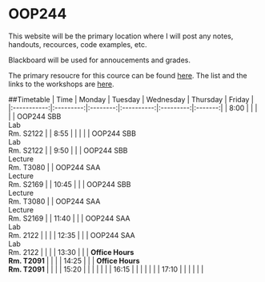 # OOP244

This website will be the primary location where I will post any notes, handouts, recources, code examples, etc. 

Blackboard will be used for annoucements and grades.

The primary resoucre for this cource can be found [here](https://cs.senecac.on.ca/~oop244/pages/timeline.html).
The list and the links to the workshops are [here](https://cs.senecac.on.ca/~oop244/dynamic/workshops/index.html).

##Timetable
| Time        | Monday    | Tuesday  | Wednesday  | Thursday  | Friday  |
|:-----------:|:---------:|:--------:|:----------:|:---------:|:-------:|
| 8:00        |           |          |            |           | OOP244 SBB </br> Lab </br> Rm. S2122   |
| 8:55        |           |          |            |           | OOP244 SBB </br> Lab </br> Rm. S2122   |
| 9:50        |           |          | OOP244 SBB </br> Lecture </br> Rm. T3080   |           | OOP244 SAA </br> Lecture </br> Rm. S2169   |
| 10:45       |           |          | OOP244 SBB </br> Lecture </br> Rm. T3080   |           | OOP244 SAA </br> Lecture </br> Rm. S2169   |
| 11:40       |           |          | OOP244 SAA </br> Lab </br> Rm. 2122   |           |         |
| 12:35       |           |          | OOP244 SAA </br> Lab </br> Rm. 2122   |           |         |
| 13:30       |           |          | **Office Hours** </br> **Rm. T2091**        |           |         |
| 14:25       |           |          | **Office Hours** </br> **Rm. T2091**        |           |         |
| 15:20       |           |          |            |           |         |
| 16:15       |           |          |            |           |         |
| 17:10       |           |          |            |           |         |
